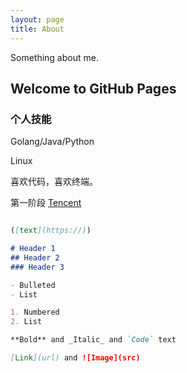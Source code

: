 ```yaml
---
layout: page
title: About
---
```


Something about me.


## Welcome to GitHub Pages



### 个人技能

Golang/Java/Python

Linux

喜欢代码，喜欢终端。



第一阶段
[Tencent](tencent.com)


```markdown

([text](https://))

# Header 1
## Header 2
### Header 3

- Bulleted
- List

1. Numbered
2. List

**Bold** and _Italic_ and `Code` text

[Link](url) and ![Image](src)
```

